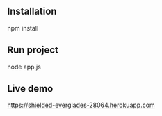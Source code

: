 ## Installation

npm install

## Run project

node app.js

## Live demo
https://shielded-everglades-28064.herokuapp.com

